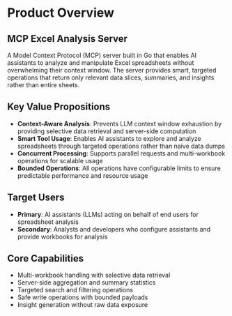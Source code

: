 # Product Overview

## MCP Excel Analysis Server

A Model Context Protocol (MCP) server built in Go that enables AI assistants to analyze and manipulate Excel spreadsheets without overwhelming their context window. The server provides smart, targeted operations that return only relevant data slices, summaries, and insights rather than entire sheets.

## Key Value Propositions

- **Context-Aware Analysis**: Prevents LLM context window exhaustion by providing selective data retrieval and server-side computation
- **Smart Tool Usage**: Enables AI assistants to explore and analyze spreadsheets through targeted operations rather than naive data dumps  
- **Concurrent Processing**: Supports parallel requests and multi-workbook operations for scalable usage
- **Bounded Operations**: All operations have configurable limits to ensure predictable performance and resource usage

## Target Users

- **Primary**: AI assistants (LLMs) acting on behalf of end users for spreadsheet analysis
- **Secondary**: Analysts and developers who configure assistants and provide workbooks for analysis

## Core Capabilities

- Multi-workbook handling with selective data retrieval
- Server-side aggregation and summary statistics
- Targeted search and filtering operations
- Safe write operations with bounded payloads
- Insight generation without raw data exposure